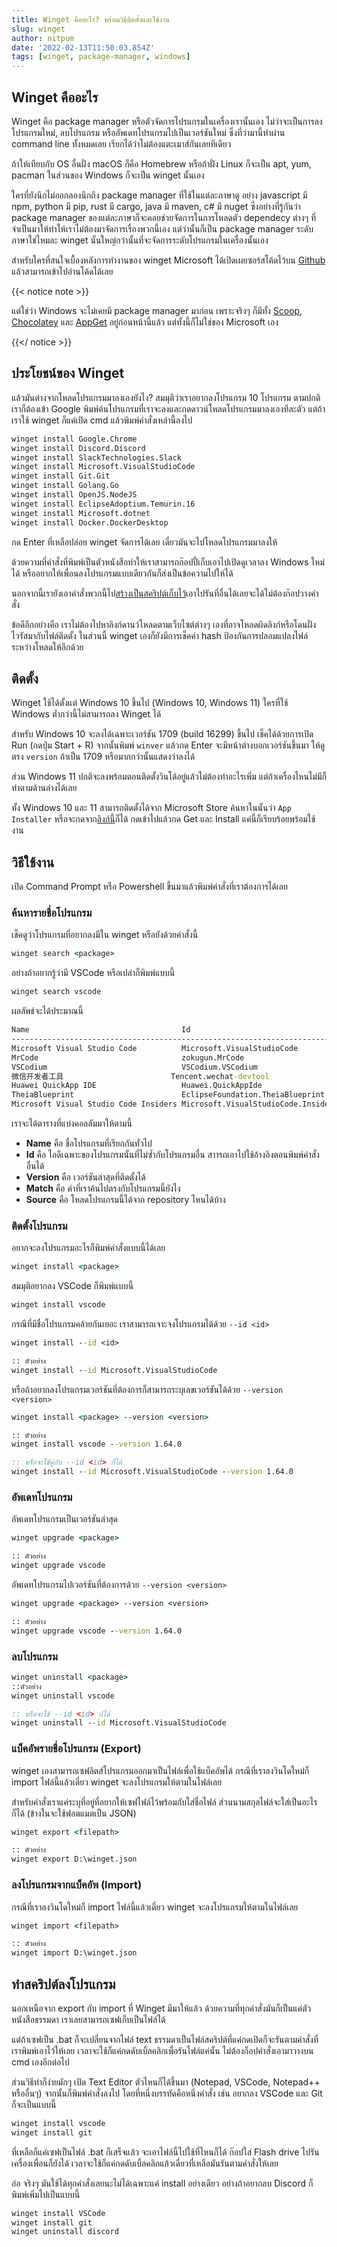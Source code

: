 ```yaml
---
title: Winget คืออะไร? พร้อมวิธีติดตั้งและใช้งาน
slug: winget
author: nitpum
date: '2022-02-13T11:50:03.854Z'
tags: [winget, package-manager, windows]
---
```


## Winget คืออะไร

Winget คือ package manager หรือตัวจัดการโปรแกรมในเครื่องเรานั้นเอง ไม่ว่าจะเป็นการลงโปรแกรมใหม่, ลบโปรแกรม หรืออัพเดทโปรแกรมไปเป็นเวอร์ชันใหม่ ซึ่งที่ว่ามานี้ทำผ่าน command line ทั้งหมดเลย เรียกได้ว่าไม่ต้องแตะเมาส์กันเลยทีเดียว

ถ้าให้เทียบกับ OS อื่นฝั่ง macOS ก็คือ Homebrew หรือถ้าฝั่ง Linux ก็จะเป็น apt, yum, pacman ในส่วนของ Windows ก็จะเป็น winget นั้นเอง

ใครที่ยังนึกไม่ออกลองนึกถึง package manager ที่ใช้ในแต่ละภาษาดู อย่าง javascript มี npm, python มี pip, rust มี cargo, java มี maven, c# มี nuget ซึ่งอย่างที่รู้กันว่า package manager ของแต่ละภาษาก็จะคอยช่วยจัดการในการโหลดตัว dependecy ต่างๆ ที่จำเป็นมาให้ทำให้เราไม่ต้องมาจัดการเรื่องพวกนี้เอง แต่ว่านั้นก็เป็น package manager ระดับภาษาใช่ไหมละ winget นั้นใหญ่กว่านั้นที่จะจัดการระดับโปรแกรมในเครื่องนั้นเอง

สำหรับใครที่สนใจเบื้องหลังการทำงานของ winget Microsoft ได้เปิดเผยซอร์สโค้ดไว้บน [Github](https://github.com/microsoft/winget-cli) แล้วสามารถเข้าไปอ่านโค้ดได้เลย

{{< notice note >}}

แต่ใช่ว่า Windows จะไม่เคยมี package manager มาก่อน เพราะจริงๆ ก็มีทั้ง [Scoop](https://scoop.sh/), [Chocolatey](https://chocolatey.org/) และ [AppGet](https://appget.net/) อยู่ก่อนหน้านี้แล้ว แต่ทั้งนี้ก็ไม่ใช่ของ Microsoft เอง

{{</ notice >}}

## ประโยชน์ของ Winget

แล้วมันต่างจากโหลดโปรแกรมมาลงเองยังไง? สมมุติว่าเราอยากลงโปรแกรม 10 โปรแกรม ตามปกติเราก็ต้องเข้า Google พิมพ์ค้นโปรแกรมที่เราจะลงและกดดาวน์โหลดโปรแกรมมาลงเองทีละตัว แต่ถ้าเราใช้ winget ก็แค่เปิด cmd แล้วพิมพ์คำสั่งเหล่านี้ลงไป

```bat
winget install Google.Chrome
winget install Discord.Discord
winget install SlackTechnologies.Slack
winget install Microsoft.VisualStudioCode
winget install Git.Git
winget install Golang.Go
winget install OpenJS.NodeJS
winget install EclipseAdoptium.Temurin.16
winget install Microsoft.dotnet
winget install Docker.DockerDesktop
```

กด Enter ที่เหลือปล่อย winget จัดการได้เลย เดี๋ยวมันจะไปโหลดโปรแกรมมาลงให้

ด้วยความที่คำสั่งที่พิมพ์เป็นตัวหนังสือทำให้เราสามารถก๊อปปี้เก็บเอาไปเปิดดูเวลาลง Windows ใหม่ได้ 
หรืออยากให้เพื่อนลงโปรแกรมแบบเดียวกันก็ส่งเป็นข้อความไปให้ได้

นอกจากนี้เรายังเอาคำสั่งพวกนี้ไป[สร้างเป็นสคริปต์เก็บไว้](#ทำสครปตลงโปรแกรม)เอาไปรันที่อื่นได้เลยจะได้ไม่ต้องก๊อปวางคำสั่ง

ข้อดีอีกอย่างคือ เราไม่ต้องไปหาลิงก์ดานว์โหลดตามเว็บไซต์ต่างๆ เองที่อาจโหลดผิดลิงก์หรือโดนฝั่งไวรัสมากับไฟล์ติดตั้ง ในส่วนนี้ winget เองก็ยังมีการเช็คค่า hash ป้องกันการปลอมแปลงไฟล์ระหว่างโหลดให้อีกด้วย


## ติดตั้ง

Winget ใช้ได้ตั้งแต่ Windows 10 ขึ้นไป (Windows 10, Windows 11) ใครที่ใช้ Windows ต่ำกว่านี้ไม่สามารถลง Winget ได้

สำหรับ Windows 10 จะลงได้เฉพาะเวอร์ชัน 1709 (build 16299) ขึ้นไป เช็คได้ด้วยการเปิด Run (กดปุ่ม Start + R) จากนั้นพิมพ์ `winver` แล้วกด Enter จะมีหน้าต่างบอกเวอร์ชันขึ้นมา ให้ดูตรง `version` ถ้าเป็น 1709 หรือมากกว่านั้นแสดงว่าลงได้

ส่วน Windows 11 ปกติจะลงพร้อมตอนติดตั้งวินโด้อยู่แล้วไม่ต้องทำอะไรเพิ่ม แต่ถ้าเครื่องไหนไม่มีก็ทำตามด้านล่างได้เลย

ทั้ง Windows 10 และ 11 สามารถติดตั้งได้จาก Microsoft Store ค้นหาในนั้นว่า `App Installer` หรือจะกดจาก[ลิงก์นี้](https://www.microsoft.com/en-us/p/app-installer/9nblggh4nns1)ก็ได้ กดเข้าไปแล้วกด Get และ Install แค่นี้ก็เรียบร้อยพร้อมใช้งาน

## วิธีใช้งาน

เปิด Command Prompt หรือ Powershell ขึ้นมาแล้วพิมพ์คำสั่งที่เราต้องการได้เลย

### ค้นหารายชื่อโปรแกรม

เช็คดูว่าโปรแกรมที่อยากลงมีใน winget หรือยังด้วยคำสั่งนี้

```bat
winget search <package>
```

อย่างถ้าอยากรู้ว่ามี VSCode หรือเปล่าก็พิมพ์แบบนี้

```bat
winget search vscode
```

ผลลัพธ์จะได้ประมาณนี้

```bat
Name                                  Id                                  Version      Match                    Source
----------------------------------------------------------------------------------------------------------------------
Microsoft Visual Studio Code          Microsoft.VisualStudioCode          1.64.0       Moniker: vscode          winget
MrCode                                zokugun.MrCode                      1.62.3.21323 Tag: vscode              winget
VSCodium                              VSCodium.VSCodium                   1.64.0       Tag: vscode              winget
微信开发者工具                        Tencent.wechat-devtool              1.05.2108130 Tag: vscode              winget
Huawei QuickApp IDE                   Huawei.QuickAppIde                  11.4.2       Tag: vscode              winget
TheiaBlueprint                        EclipseFoundation.TheiaBlueprint    1.16.0       Tag: vscode              winget
Microsoft Visual Studio Code Insiders Microsoft.VisualStudioCode.Insiders 1.65.0       Moniker: vscode-insiders winget
```

เราจะได้ตารางที่แบ่งคอลลัมมาให้ตามนี้
- **Name** คือ ชื่อโปรแกรมที่เรียกกันทั่วไป
- **Id** คือ ไอดีเฉพาะของโปรแกรมนั้นที่ไม่ซ้ำกับโปรแกรมอื่น สาารถเอาไปใช้อ้างอิงตอนพิมพ์คำสั่งอื่นได้
- **Version** คือ เวอร์ชันล่าสุดที่ติดตั้งได้
- **Match** คือ คำที่เราค้นไปตรงกับโปรแกรมนี้ยังไง
- **Source** คือ โหลดโปรแกรมนี้ได้จาก repository ไหนได้บ้าง

### ติดตั้งโปรแกรม

อยากจะลงโปรแกรมอะไรก็พิมพ์คำสั่งแบบนี้ได้เลย

```bat
winget install <package>
```

สมมุติอยากลง VSCode ก็พิมพ์แบบนี้

```bat
winget install vscode
```

กรณีที่มีชื่อโปรแกรมคล้ายกันเยอะ เราสามารถเจาะจงโปรแกรมได้ด้วย `--id <id>`

```bat
winget install --id <id>

:: ตัวอย่าง
winget install --id Microsoft.VisualStudioCode
```

หรือถ้าอยากลงโปรแกรมเวอร์ชันที่ต้องการก็สามารถระบุเลขเวอร์ชันได้ด้วย `--version <version>`

```bat
winget install <package> --version <version>

:: ตัวอย่าง
winget install vscode --version 1.64.0

:: หรือจะใช้คู่กับ --id <id> ก็ได้
winget install --id Microsoft.VisualStudioCode --version 1.64.0
```

### อัพเดทโปรแกรม

อัพเดทโปรแกรมเป็นเวอร์ชันล่าสุด

```bat
winget upgrade <package>

:: ตัวอย่าง
winget upgrade vscode
```

อัพเดทโปรแกรมไปเวอร์ชันที่ต้องการด้วย `--version <version>`

```bat
winget upgrade <package> --version <version>

:: ตัวอย่าง
winget upgrade vscode --version 1.64.0
```

### ลบโปรแกรม

```bat
winget uninstall <package>
::ตัวอย่าง
winget uninstall vscode

:: หรือจะใช้ --id <id> ก้ได้
winget uninstall --id Microsoft.VisualStudioCode
```

### แบ็คอัพรายชื่อโปรแกรม (Export)

winget เองสามารถเซฟลิตส์โปรแกรมออกมาเป็นไฟล์เพื่อใช้แบ็คอัพได้ กรณีที่เราลงวินโดใหม่ก็ import ไฟล์นี้แล้วเดี๋ยว winget จะลงโปรแกรมให้ตามในไฟล์เลย

สำหรับคำสั่งเราแค่ระบุที่อยู่ที่อยากให้เซฟไฟล์ไว้พร้อมกับใส่ชื่อไฟล์ ส่วนนามสกุลไฟล์จะใส่เป็นอะไรก็ได้ (ข้างในจะใช้ฟอตแมตเป็น JSON)

```bat
winget export <filepath>

:: ตัวอย่าง
winget export D:\winget.json
```

### ลงโปรแกรมจากแบ็คอัพ (Import)

กรณีที่เราลงวินโดใหม่ก็ import ไฟล์นี้แล้วเดี๋ยว winget จะลงโปรแกรมให้ตามในไฟล์เลย

```bat
winget import <filepath>

:: ตัวอย่าง
winget import D:\winget.json
```

## ทำสคริปต์ลงโปรแกรม

นอกเหนือจาก export กับ import ที่ Winget มีมาให้แล้ว ด้วยความที่ทุกคำสั่งมันก็เป็นแค่ตัวหนังสือธรรมดา เราเลยสามารถเซฟเก็บเป็นไฟล์ได้

แต่ถ้าเซฟเป็น .bat ก็จะเปลี่ยนจากไฟล์ text ธรรมดาเป็นไฟล์สคริปต์ที่แค่กดเปิดก็จะรันตามคำสั่งที่เราพิมพ์เอาไว้ให้เลย เวลาจะใช้ก็แค่กดดับเบิ้ลคลิกเพื่อรันไฟล์แค่นั้น ไม่ต้องก็อปคำสั่งเอามาวางบน cmd เองอีกต่อไป

ส่วนวิธีทำก็ง่ายมักๆ เปิด Text Editor ตัวไหนก็ได้ขึ้นมา (Notepad, VSCode, Notepad++ หรืออื่นๆ) จากนั้นก็พิมพ์คำสั่งลงไป โดยที่หนึ่งบรรทัดคือหนึ่งคำสั่ง เช่น อยากลง VSCode และ Git ก็จะเป็นแบบนี้

```bat
winget install vscode
winget install git
```

ที่เหลือก็แค่เซฟเป็นไฟล์ .bat ก็เสร็จแล้ว จะเอาไฟล์นี้ไปใช้ที่ไหนก็ได้ ก๊อปใส่ Flash drive ไปรันเครื่องเพื่อนก็ยังได้ เวลาจะใช้ก็แค่กดดับเบิ้ลคลิกแล้วเดี๋ยวที่เหลือมันรันตามคำสั่งให้เลย

อ๋อ จริงๆ มันใช้ได้ทุกคำสั่งเลยนะไม่ได้เฉพาะแค่ install อย่างเดียว อย่างถ้าอยากลบ Discord ก็พิมพ์เพิ่มไปเป็นแบบนี้

```bat
winget install VSCode
winget install git
winget uninstall discord
```